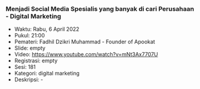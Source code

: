### Menjadi Social Media Spesialis yang banyak di cari Perusahaan - Digital Marketing

- Waktu: Rabu, 6 April 2022
- Pukul: 21:00
- Pemateri: Fadhil Dzikri Muhammad - Founder of Apookat
- Slide: empty
- Video: https://www.youtube.com/watch?v=mNt3Ax7707U
- Registrasi: empty
- Sesi: 181
- Kategori: digital marketing
- Deskripsi: -
